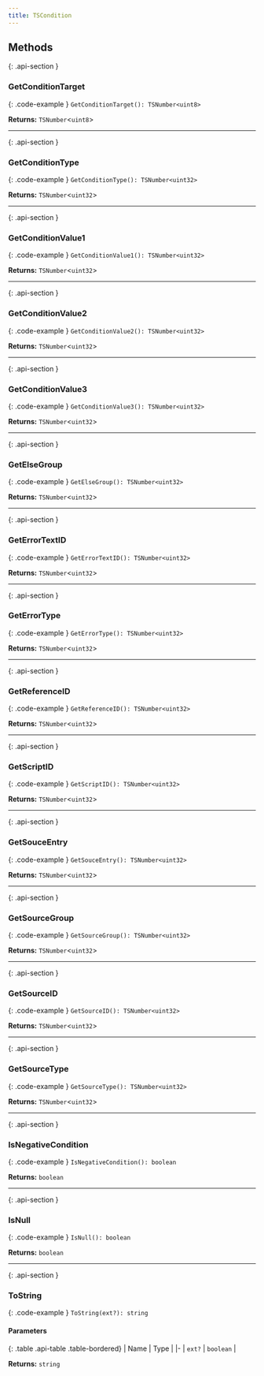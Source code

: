 ```yaml
---
title: TSCondition
---
```



## Methods

{: .api-section }
### GetConditionTarget

{: .code-example }
`GetConditionTarget(): TSNumber<uint8>`

**Returns:** 
`TSNumber`<`uint8`\>

___

{: .api-section }
### GetConditionType

{: .code-example }
`GetConditionType(): TSNumber<uint32>`

**Returns:** 
`TSNumber`<`uint32`\>

___

{: .api-section }
### GetConditionValue1

{: .code-example }
`GetConditionValue1(): TSNumber<uint32>`

**Returns:** 
`TSNumber`<`uint32`\>

___

{: .api-section }
### GetConditionValue2

{: .code-example }
`GetConditionValue2(): TSNumber<uint32>`

**Returns:** 
`TSNumber`<`uint32`\>

___

{: .api-section }
### GetConditionValue3

{: .code-example }
`GetConditionValue3(): TSNumber<uint32>`

**Returns:** 
`TSNumber`<`uint32`\>

___

{: .api-section }
### GetElseGroup

{: .code-example }
`GetElseGroup(): TSNumber<uint32>`

**Returns:** 
`TSNumber`<`uint32`\>

___

{: .api-section }
### GetErrorTextID

{: .code-example }
`GetErrorTextID(): TSNumber<uint32>`

**Returns:** 
`TSNumber`<`uint32`\>

___

{: .api-section }
### GetErrorType

{: .code-example }
`GetErrorType(): TSNumber<uint32>`

**Returns:** 
`TSNumber`<`uint32`\>

___

{: .api-section }
### GetReferenceID

{: .code-example }
`GetReferenceID(): TSNumber<uint32>`

**Returns:** 
`TSNumber`<`uint32`\>

___

{: .api-section }
### GetScriptID

{: .code-example }
`GetScriptID(): TSNumber<uint32>`

**Returns:** 
`TSNumber`<`uint32`\>

___

{: .api-section }
### GetSouceEntry

{: .code-example }
`GetSouceEntry(): TSNumber<uint32>`

**Returns:** 
`TSNumber`<`uint32`\>

___

{: .api-section }
### GetSourceGroup

{: .code-example }
`GetSourceGroup(): TSNumber<uint32>`

**Returns:** 
`TSNumber`<`uint32`\>

___

{: .api-section }
### GetSourceID

{: .code-example }
`GetSourceID(): TSNumber<uint32>`

**Returns:** 
`TSNumber`<`uint32`\>

___

{: .api-section }
### GetSourceType

{: .code-example }
`GetSourceType(): TSNumber<uint32>`

**Returns:** 
`TSNumber`<`uint32`\>

___

{: .api-section }
### IsNegativeCondition

{: .code-example }
`IsNegativeCondition(): boolean`

**Returns:** 
`boolean`

___

{: .api-section }
### IsNull

{: .code-example }
`IsNull(): boolean`

**Returns:** 
`boolean`

___

{: .api-section }
### ToString

{: .code-example }
`ToString(ext?): string`

#### Parameters

{: .table .api-table .table-bordered}
| Name | Type |
|-
| `ext?` | `boolean` |

**Returns:** 
`string`

